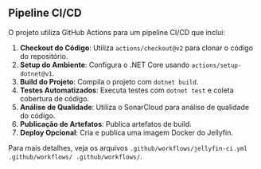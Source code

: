 ## Pipeline CI/CD

O projeto utiliza GitHub Actions para um pipeline CI/CD que inclui:

1. **Checkout do Código**: Utiliza `actions/checkout@v2` para clonar o código do repositório.
2. **Setup do Ambiente**: Configura o .NET Core usando `actions/setup-dotnet@v1`.
3. **Build do Projeto**: Compila o projeto com `dotnet build`.
4. **Testes Automatizados**: Executa testes com `dotnet test` e coleta cobertura de código.
5. **Análise de Qualidade**: Utiliza o SonarCloud para análise de qualidade do código.
6. **Publicação de Artefatos**: Publica artefatos de build.
7. **Deploy Opcional**: Cria e publica uma imagem Docker do Jellyfin.

Para mais detalhes, veja os arquivos `.github/workflows/jellyfin-ci.yml
.github/workflows/
.github/workflows/`.
